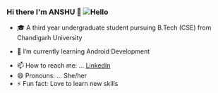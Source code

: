 ### Hi there I'm ANSHU 👋 ![Hello]([https://user-images.githubusercontent.com/84778340/173294256-f9c40938-2cdd-4ecc-b80f-f2d7f0e993ff.gif](https://nickhericks.github.io/hand-wave-animation/))







- 🎓 A third year undergraduate student pursuing B.Tech (CSE) from Chandigarh University
<!-- - 🔭 I’m pusing B.tech 3rd year -->
- 🌱 I’m currently learning  Android Development
<!-- - 👯 I’m looking to collaborate on ... -->
- 📫 How to reach me: ... [LinkedIn](https://www.linkedin.com/in/anshu-kumari-19530a228/)
- 😄 Pronouns: ... She/her
- ⚡ Fun fact: Love to learn new skills 

